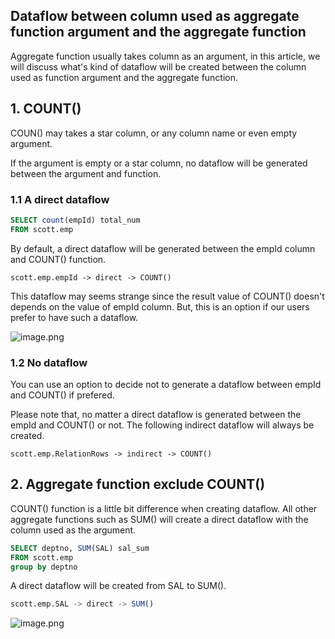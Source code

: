 ## Dataflow between column used as aggregate function argument and the aggregate function

Aggregate function usually takes column as an argument, in this article, we will discuss what's kind of dataflow will be created between the column used as function argument and the aggregate function.

## 1. COUNT()

COUN() may takes a star column, or any column name or even empty argument.

If the argument is empty or a star column, no dataflow will be generated between the argument and function.

### 1.1 A direct dataflow

```sql
SELECT count(empId) total_num
FROM scott.emp
```

By default, a direct dataflow will be generated between the empId column and COUNT() function.

```
scott.emp.empId -> direct -> COUNT()
```

This dataflow may seems strange since the result value of COUNT() doesn't depends on the value of empId column. But, this is an option if our users prefer to have such a dataflow.

![image.png](https://images.gitee.com/uploads/images/2021/1206/225504_c49c3750_8136809.png)

### 1.2 No dataflow

You can use an option to decide not to generate a dataflow between empId and COUNT() if prefered.

Please note that, no matter  a direct dataflow is generated between the empId and COUNT() or not. The following indirect dataflow will always be created.

```
scott.emp.RelationRows -> indirect -> COUNT()
```

## 2. Aggregate function exclude COUNT()

COUNT() function is a little bit difference when creating dataflow. All other aggregate functions such as SUM() will create a direct dataflow with the column used as the argument.

```sql
SELECT deptno, SUM(SAL) sal_sum
FROM scott.emp
group by deptno
```

A direct dataflow will be created from SAL to SUM().

```sql
scott.emp.SAL -> direct -> SUM()
```

![image.png](https://images.gitee.com/uploads/images/2021/1206/160142_54580f3a_8136809.png)